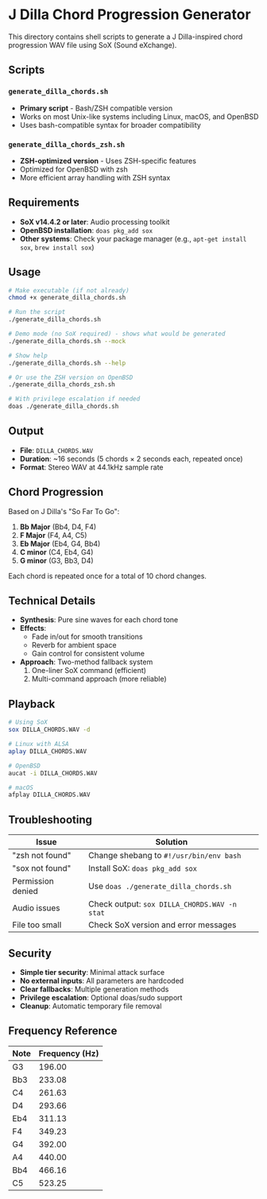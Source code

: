 # J Dilla Chord Progression Generator

This directory contains shell scripts to generate a J Dilla-inspired chord progression WAV file using SoX (Sound eXchange).

## Scripts

### `generate_dilla_chords.sh`
- **Primary script** - Bash/ZSH compatible version
- Works on most Unix-like systems including Linux, macOS, and OpenBSD
- Uses bash-compatible syntax for broader compatibility

### `generate_dilla_chords_zsh.sh`  
- **ZSH-optimized version** - Uses ZSH-specific features
- Optimized for OpenBSD with zsh
- More efficient array handling with ZSH syntax

## Requirements

- **SoX v14.4.2 or later**: Audio processing toolkit
- **OpenBSD installation**: `doas pkg_add sox`
- **Other systems**: Check your package manager (e.g., `apt-get install sox`, `brew install sox`)

## Usage

```bash
# Make executable (if not already)
chmod +x generate_dilla_chords.sh

# Run the script
./generate_dilla_chords.sh

# Demo mode (no SoX required) - shows what would be generated
./generate_dilla_chords.sh --mock

# Show help
./generate_dilla_chords.sh --help

# Or use the ZSH version on OpenBSD
./generate_dilla_chords_zsh.sh

# With privilege escalation if needed
doas ./generate_dilla_chords.sh
```

## Output

- **File**: `DILLA_CHORDS.WAV`
- **Duration**: ~16 seconds (5 chords × 2 seconds each, repeated once)
- **Format**: Stereo WAV at 44.1kHz sample rate

## Chord Progression

Based on J Dilla's "So Far To Go":
1. **Bb Major** (Bb4, D4, F4)
2. **F Major** (F4, A4, C5)  
3. **Eb Major** (Eb4, G4, Bb4)
4. **C minor** (C4, Eb4, G4)
5. **G minor** (G3, Bb3, D4)

Each chord is repeated once for a total of 10 chord changes.

## Technical Details

- **Synthesis**: Pure sine waves for each chord tone
- **Effects**: 
  - Fade in/out for smooth transitions
  - Reverb for ambient space
  - Gain control for consistent volume
- **Approach**: Two-method fallback system
  1. One-liner SoX command (efficient)
  2. Multi-command approach (more reliable)

## Playback

```bash
# Using SoX
sox DILLA_CHORDS.WAV -d

# Linux with ALSA
aplay DILLA_CHORDS.WAV

# OpenBSD
aucat -i DILLA_CHORDS.WAV

# macOS
afplay DILLA_CHORDS.WAV
```

## Troubleshooting

| Issue | Solution |
|-------|----------|
| "zsh not found" | Change shebang to `#!/usr/bin/env bash` |
| "sox not found" | Install SoX: `doas pkg_add sox` |
| Permission denied | Use `doas ./generate_dilla_chords.sh` |
| Audio issues | Check output: `sox DILLA_CHORDS.WAV -n stat` |
| File too small | Check SoX version and error messages |

## Security

- **Simple tier security**: Minimal attack surface
- **No external inputs**: All parameters are hardcoded
- **Clear fallbacks**: Multiple generation methods
- **Privilege escalation**: Optional doas/sudo support
- **Cleanup**: Automatic temporary file removal

## Frequency Reference

| Note | Frequency (Hz) |
|------|----------------|
| G3   | 196.00        |
| Bb3  | 233.08        |
| C4   | 261.63        |
| D4   | 293.66        |
| Eb4  | 311.13        |
| F4   | 349.23        |
| G4   | 392.00        |
| A4   | 440.00        |
| Bb4  | 466.16        |
| C5   | 523.25        |